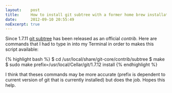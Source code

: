 ```yaml
---
layout:    post
title:     How to install git subtree with a former home brew installation
date:      2012-09-10 20:55:49
noExcerpt: true
---
```


Since 1.7.11 [git subtree](https://github.com/apenwarr/git-subtree/commit/d7965e88248bd38415e271eee3480394626dd3d6) has
been released as an official _contrib_. Here are commands that I had to type in into my Terminal in order to makes this
script available:

{% highlight bash %}
$ cd /usr/local/share/git-core/contrib/subtree
$ make
$ sudo make prefix=/usr/local/Cellar/git/1.7.12 install
{% endhighlight %}

I think that theses commands may be more accurate (prefix is dependent to current version of git that is currently
installed) but does the job. Hopes this help.